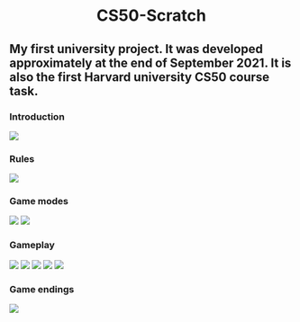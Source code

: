 <h1 align="center">CS50-Scratch</h1>

<h2>My first university project. It was developed approximately at the end of September 2021. It is also the first Harvard university CS50 course task.</h1>

<h3>Introduction</h3>
<img src="https://user-images.githubusercontent.com/65392617/198009211-6b391b1f-b1af-4797-9075-5f0ef67ce6ba.png">

<h3>Rules</h3>
<img src="https://user-images.githubusercontent.com/65392617/198009303-3a8c4fbe-b648-4044-8604-3038846f52cc.png">

<h3>Game modes</h3>
<img src="https://user-images.githubusercontent.com/65392617/198009381-a7ed609c-619c-44a3-a884-3b2873f8b300.png">
<img src="https://user-images.githubusercontent.com/65392617/198009609-a68f9d4b-1f01-48ff-b7ba-c4a29f5d28c2.png">

<h3>Gameplay</h3>
<img src="https://user-images.githubusercontent.com/65392617/198010726-b7ed7b2b-09bc-431f-8085-0f4afa8746f0.png">
<img src="https://user-images.githubusercontent.com/65392617/198009752-61ca985d-68b8-4553-b6b6-5922e970a12d.png">
<img src="https://user-images.githubusercontent.com/65392617/198010299-4b49455c-907b-43ba-aef8-83a5bdc96aff.png">
<img src="https://user-images.githubusercontent.com/65392617/198010592-29fa3afb-2561-444d-a573-241d8563f4b8.png">
<img src="https://user-images.githubusercontent.com/65392617/198011626-36b2d11e-ca5c-42b7-a27f-3c68d0813e90.png">

<h3>Game endings</h3>
<img src="https://user-images.githubusercontent.com/65392617/198010385-0aae608f-1cb6-4974-afef-92270124c32d.png">

